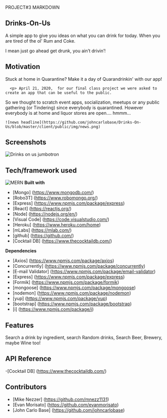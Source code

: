 PROJECT#3 MARKDOWN

## Drinks-On-Us
 A simple app to give you ideas on what you can drink for today. When you are tired of the ol' Rum and Coke.  
 
 I mean just go ahead get drunk, you ain’t drivin’!



## Motivation
Stuck at home in Quarantine?  Make it a day of Quarandrinkin' with our app!  

      <p> April 21, 2020,  for our final class project we were asked to create an app that can be useful to the public. 
   So we thought to scratch event apps, socialization, meetups or any public gathering (or Tindering) since everybody is quarantined.
However everybody is at home and liquor stores are open….   hmmm...<p>

    ![news headline](https://github.com/johncarlobase/Drinks-On-Us/blob/master/client/public/img/news.png)
    
    

## Screenshots

![Drinks on us jumbotron](https://github.com/johncarlobase/Drinks-On-Us/blob/master/client/public/img/dou.png)

## Tech/framework used
![MERN](https://github.com/johncarlobase/Drinks-On-Us/blob/master/client/public/img/mern.jpg)
<b>Built with</b>
- [Mongo] (https://www.mongodb.com/)
- [Robo3T] (https://www.robomongo.org/)
- [Express] (https://www.npmjs.com/package/express)
- [React] (https://reactjs.org/)
- [Node] (https://nodejs.org/en/)
- [Visual Code] (https://code.visualstudio.com/)
- [Heroku] (https://www.heroku.com/home)
- [mLabs] (https://mlab.com/)
- [github] (https://github.com/)
- [Cocktail DB] (https://www.thecocktaildb.com/)

<b>Dependencies</b>
- [Axios] (https://www.npmjs.com/package/axios)
- [Concurrently] (https://www.npmjs.com/package/concurrently)
- [E-mail Validator] (https://www.npmjs.com/package/email-validator)
- [Express] (https://www.npmjs.com/package/express)
- [Formik] (https://www.npmjs.com/package/formik)
- [mongoose] (https://www.npmjs.com/package/mongoose)
- [nodemon] (https://www.npmjs.com/package/nodemon)
- [yup] (https://www.npmjs.com/package/yup)
- [bootstrap] (https://www.npmjs.com/package/bootstrap)
- [i] (https://www.npmjs.com/package/i)



## Features
Search a drink by ingredient, search Random drinks, Search Beer, Brewery, maybe Wine too!

## API Reference
-[Cocktail DB] (https://www.thecocktaildb.com/)

## Contributors
- [Mike Nezzer] (https://github.com/mnezz1131)
- [Evan Morisato] (https://github.com/evanmorisato)
- [John Carlo Base] (https://github.com/johncarlobase)



